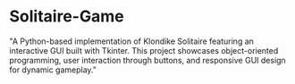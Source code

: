 # Solitaire-Game
"A Python-based implementation of Klondike Solitaire featuring an interactive GUI built with Tkinter. This project showcases object-oriented programming, user interaction through buttons, and responsive GUI design for dynamic gameplay."
